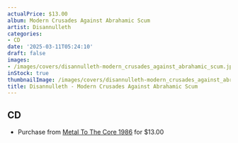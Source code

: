 ```yaml
---
actualPrice: $13.00
album: Modern Crusades Against Abrahamic Scum
artist: Disannulleth
categories:
- CD
date: '2025-03-11T05:24:10'
draft: false
images:
- /images/covers/disannulleth-modern_crusades_against_abrahamic_scum.jpg
inStock: true
thumbnailImage: /images/covers/disannulleth-modern_crusades_against_abrahamic_scum-thumb.jpg
title: Disannulleth - Modern Crusades Against Abrahamic Scum
---
```


## CD
* Purchase from [Metal To The Core 1986](https://metaltothecore1986.com/shop/disannulleth-modern-crusades-against-abrahamic-scum-cd/) for $13.00
